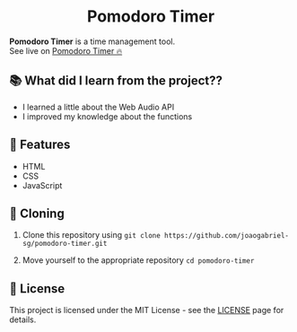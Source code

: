 <div align="center">
  <h1>Pomodoro Timer</h1>
</div>

**Pomodoro Timer** is a time management tool.  
See live on [Pomodoro Timer 🔥](https://joaogabriel-sg.github.io/pomodoro-timer/)

## 📚 What did I learn from the project??

- I learned a little about the Web Audio API
- I improved my knowledge about the functions

## 🚀 Features

- HTML
- CSS
- JavaScript

## 🧬 Cloning

1. Clone this repository using `git clone https://github.com/joaogabriel-sg/pomodoro-timer.git`

1. Move yourself to the appropriate repository `cd pomodoro-timer`

## 📃 License

This project is licensed under the MIT License - see the [LICENSE](https://choosealicense.com/licenses/mit/) page for details.
